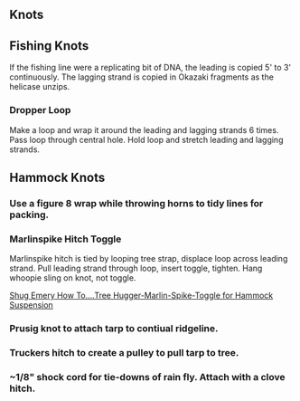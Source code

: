 ## Knots

## Fishing Knots

If the fishing line were a replicating bit of DNA, 
the leading is copied 5' to 3' continuously.
The lagging strand is copied in Okazaki fragments as the helicase unzips.

### Dropper Loop 

Make a loop and wrap it around the leading and lagging strands 6 times.
Pass loop through central hole. Hold loop and stretch leading and lagging strands.

## Hammock Knots

### Use a figure 8 wrap while throwing horns to tidy lines for packing.

### Marlinspike Hitch Toggle
Marlinspike hitch is tied by looping tree strap, displace loop across leading strand. 
Pull leading strand through loop, insert toggle, tighten. Hang whoopie sling on knot, 
not toggle.

[Shug Emery How To....Tree Hugger-Marlin-Spike-Toggle for Hammock Suspension](https://youtu.be/giumWY1zknU)

### Prusig knot to attach tarp to contiual ridgeline.

### Truckers hitch to create a pulley to pull tarp to tree.

### ~1/8" shock cord for tie-downs of rain fly. Attach with a clove hitch.

